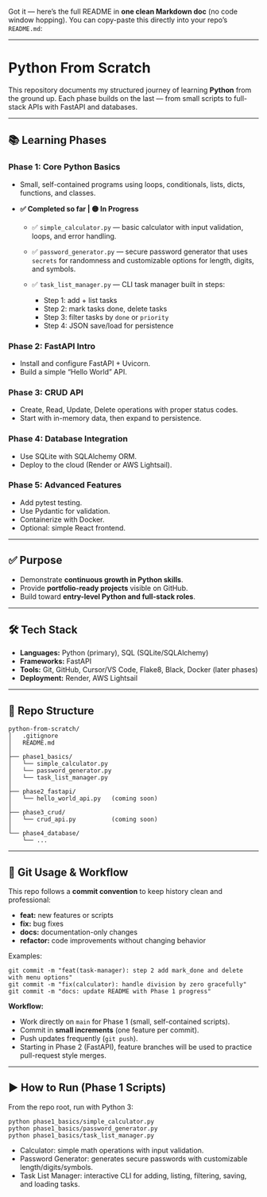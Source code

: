 Got it — here’s the full README in **one clean Markdown doc** (no code window hopping). You can copy-paste this directly into your repo’s `README.md`:

---

# Python From Scratch

This repository documents my structured journey of learning **Python** from the ground up.
Each phase builds on the last — from small scripts to full-stack APIs with FastAPI and databases.

---

## 📚 Learning Phases

### Phase 1: Core Python Basics

* Small, self-contained programs using loops, conditionals, lists, dicts, functions, and classes.
* **✅ Completed so far | 🟡 In Progress**

  * ✅ `simple_calculator.py` — basic calculator with input validation, loops, and error handling.

  * ✅ `password_generator.py` — secure password generator that uses `secrets` for randomness and customizable options for length, digits, and symbols.

  * ✅ `task_list_manager.py` — CLI task manager built in steps:

    * Step 1: add + list tasks
    * Step 2: mark tasks done, delete tasks
    * Step 3: filter tasks by `done` or `priority`
    * Step 4: JSON save/load for persistence

### Phase 2: FastAPI Intro

* Install and configure FastAPI + Uvicorn.
* Build a simple “Hello World” API.

### Phase 3: CRUD API

* Create, Read, Update, Delete operations with proper status codes.
* Start with in-memory data, then expand to persistence.

### Phase 4: Database Integration

* Use SQLite with SQLAlchemy ORM.
* Deploy to the cloud (Render or AWS Lightsail).

### Phase 5: Advanced Features

* Add pytest testing.
* Use Pydantic for validation.
* Containerize with Docker.
* Optional: simple React frontend.

---

## ✅ Purpose

* Demonstrate **continuous growth in Python skills**.
* Provide **portfolio-ready projects** visible on GitHub.
* Build toward **entry-level Python and full-stack roles**.

---

## 🛠️ Tech Stack

* **Languages:** Python (primary), SQL (SQLite/SQLAlchemy)
* **Frameworks:** FastAPI
* **Tools:** Git, GitHub, Cursor/VS Code, Flake8, Black, Docker (later phases)
* **Deployment:** Render, AWS Lightsail

---

## 📂 Repo Structure

```
python-from-scratch/
│   .gitignore
│   README.md
│
├── phase1_basics/
│   └── simple_calculator.py
│   └── password_generator.py
│   └── task_list_manager.py
│
├── phase2_fastapi/
│   └── hello_world_api.py   (coming soon)
│
├── phase3_crud/
│   └── crud_api.py          (coming soon)
│
└── phase4_database/
    └── ...
```

---

## 🔀 Git Usage & Workflow

This repo follows a **commit convention** to keep history clean and professional:

* **feat:** new features or scripts
* **fix:** bug fixes
* **docs:** documentation-only changes
* **refactor:** code improvements without changing behavior

Examples:

```
git commit -m "feat(task-manager): step 2 add mark_done and delete with menu options"
git commit -m "fix(calculator): handle division by zero gracefully"
git commit -m "docs: update README with Phase 1 progress"
```

**Workflow:**

* Work directly on `main` for Phase 1 (small, self-contained scripts).
* Commit in **small increments** (one feature per commit).
* Push updates frequently (`git push`).
* Starting in Phase 2 (FastAPI), feature branches will be used to practice pull-request style merges.

---

## ▶️ How to Run (Phase 1 Scripts)

From the repo root, run with Python 3:

```
python phase1_basics/simple_calculator.py
python phase1_basics/password_generator.py
python phase1_basics/task_list_manager.py
```

* Calculator: simple math operations with input validation.
* Password Generator: generates secure passwords with customizable length/digits/symbols.
* Task List Manager: interactive CLI for adding, listing, filtering, saving, and loading tasks.